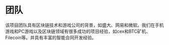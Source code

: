 # 团队

该项目团队具有区块链技术和游戏公司的背景，如盛大、网易和微软。我们在手机游戏和PC游戏以及区块链领域有很多成功的项目经验，如cex和BTC矿机、Filecoin等。并具有丰富的智能合同开发经验。
